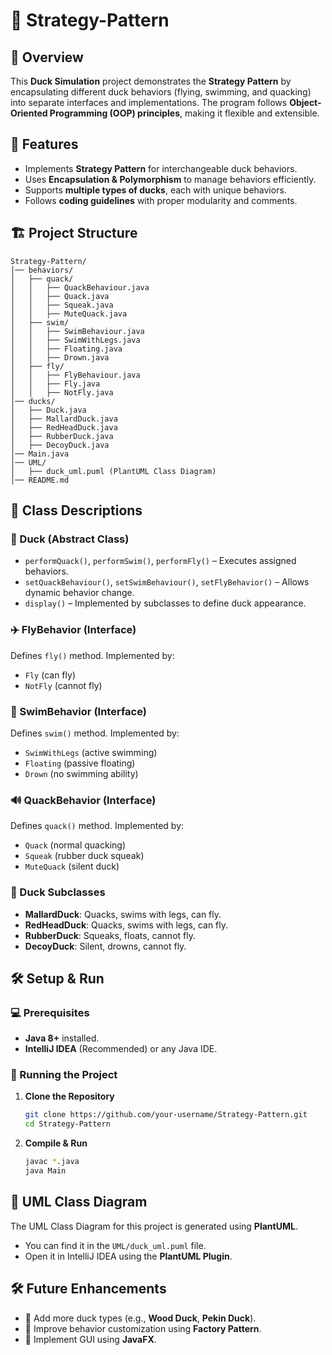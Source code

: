 # 🦆 Strategy-Pattern

## 📌 Overview

This **Duck Simulation** project demonstrates the **Strategy Pattern** by encapsulating different duck behaviors (flying, swimming, and quacking) into separate interfaces and implementations. The program follows **Object-Oriented Programming (OOP) principles**, making it flexible and extensible.

## 🎯 Features

- Implements **Strategy Pattern** for interchangeable duck behaviors.
- Uses **Encapsulation & Polymorphism** to manage behaviors efficiently.
- Supports **multiple types of ducks**, each with unique behaviors.
- Follows **coding guidelines** with proper modularity and comments.

## 🏗️ Project Structure

```
Strategy-Pattern/
│── behaviors/
│   ├── quack/
│   │   ├── QuackBehaviour.java
│   │   ├── Quack.java
│   │   ├── Squeak.java
│   │   ├── MuteQuack.java
│   ├── swim/
│   │   ├── SwimBehaviour.java
│   │   ├── SwimWithLegs.java
│   │   ├── Floating.java
│   │   ├── Drown.java
│   ├── fly/
│   │   ├── FlyBehaviour.java
│   │   ├── Fly.java
│   │   ├── NotFly.java
│── ducks/
│   ├── Duck.java
│   ├── MallardDuck.java
│   ├── RedHeadDuck.java
│   ├── RubberDuck.java
│   ├── DecoyDuck.java
│── Main.java
│── UML/
│   ├── duck_uml.puml (PlantUML Class Diagram)
│── README.md
```

## 📜 Class Descriptions

### 🦆 Duck (Abstract Class)

- `performQuack()`, `performSwim()`, `performFly()` – Executes assigned behaviors.
- `setQuackBehaviour()`, `setSwimBehaviour()`, `setFlyBehavior()` – Allows dynamic behavior change.
- `display()` – Implemented by subclasses to define duck appearance.

### ✈️ FlyBehavior (Interface)

Defines `fly()` method. Implemented by:

- `Fly` (can fly)
- `NotFly` (cannot fly)

### 🌊 SwimBehavior (Interface)

Defines `swim()` method. Implemented by:

- `SwimWithLegs` (active swimming)
- `Floating` (passive floating)
- `Drown` (no swimming ability)

### 🔊 QuackBehavior (Interface)

Defines `quack()` method. Implemented by:

- `Quack` (normal quacking)
- `Squeak` (rubber duck squeak)
- `MuteQuack` (silent duck)

### 🦆 Duck Subclasses

- **MallardDuck**: Quacks, swims with legs, can fly.
- **RedHeadDuck**: Quacks, swims with legs, can fly.
- **RubberDuck**: Squeaks, floats, cannot fly.
- **DecoyDuck**: Silent, drowns, cannot fly.

## 🛠️ Setup & Run

### **💻 Prerequisites**

- **Java 8+** installed.
- **IntelliJ IDEA** (Recommended) or any Java IDE.

### **🚀 Running the Project**

1. **Clone the Repository**
   ```sh
   git clone https://github.com/your-username/Strategy-Pattern.git
   cd Strategy-Pattern
   ```
2. **Compile & Run**
   ```sh
   javac *.java
   java Main
   ```

## 📌 UML Class Diagram

The UML Class Diagram for this project is generated using **PlantUML**.

- You can find it in the `UML/duck_uml.puml` file.
- Open it in IntelliJ IDEA using the **PlantUML Plugin**.

## 🛠️ Future Enhancements

- 🦆 Add more duck types (e.g., **Wood Duck**, **Pekin Duck**).
- 🌟 Improve behavior customization using **Factory Pattern**.
- 🔧 Implement GUI using **JavaFX**.
